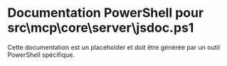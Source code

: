 # Documentation PowerShell pour src\mcp\core\server\jsdoc.ps1

Cette documentation est un placeholder et doit être générée par un outil PowerShell spécifique.
